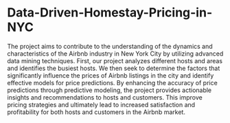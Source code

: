 # Data-Driven-Homestay-Pricing-in-NYC
The project aims to contribute to the understanding of the dynamics and characteristics of the Airbnb industry in New York City by utilizing advanced data mining techniques. First, our project analyzes different hosts and areas and identifies the busiest hosts. We then seek to determine the factors that significantly influence the prices of Airbnb listings in the city and identify effective models for price predictions. By enhancing the accuracy of price predictions through predictive modeling, the project provides actionable insights and recommendations to hosts and customers. This improve pricing strategies and ultimately lead to increased satisfaction and profitability for both hosts and customers in the Airbnb market.
